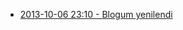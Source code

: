<!--
.. title: Bu kategorideki yazılar
.. date: 2013-11-02 21:25
.. slug: index
-->

 * [2013-10-06 23:10 - Blogum yenilendi](yeni-blog.html)
